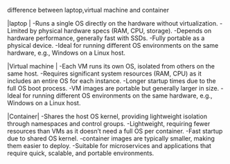 difference between laptop,virtual machine and container

|laptop |
-Runs a single OS directly on the hardware without virtualization.
-Limited by physical hardware specs (RAM, CPU, storage).
-Depends on hardware performance, generally fast with SSDs.
-Fully portable as a physical device.
-Ideal for running different OS environments on the same hardware, e.g., Windows on a Linux host.

|Virtual machine |
-Each VM runs its own OS, isolated from others on the same host.
-Requires significant system resources (RAM, CPU) as it includes an entire OS for each instance.
-Longer startup times due to the full OS boot process.
-VM images are portable but generally larger in size.
-Ideal for running different OS environments on the same hardware, e.g., Windows on a Linux host.

|Container|
-Shares the host OS kernel, providing lightweight isolation through namespaces and control groups.
-Lightweight, requiring fewer resources than VMs as it doesn’t need a full OS per container.
-Fast startup due to shared OS kernel.
-container images are typically smaller, making them easier to deploy.
-Suitable for microservices and applications that require quick, scalable, and portable environments.
